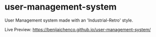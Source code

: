 # user-management-system
User Management system made with an 'Industrial-Retro' style.

Live Preview: https://benijaichenco.github.io/user-management-system/
